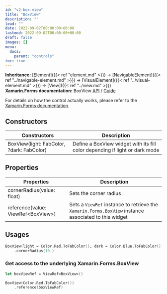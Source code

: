 ```yaml
---
id: "v2-box-view"
title: "BoxView"
description: ""
lead: ""
date: 2022-09-02T00:00:00+00:00
lastmod: 2022-09-02T00:00:00+00:00
draft: false
images: []
menu:
  docs:
    parent: "controls"
toc: true
---
```


**Inheritance:** [Element]({{< ref "element.md" >}}) -> [NavigableElement]({{< ref "../navigable-element.md" >}}) -> [VisualElement]({{< ref "../visual-element.md" >}}) -> [View]({{< ref "../view.md" >}})  
**Xamarin.Forms documentation:** BoxView [API](https://docs.microsoft.com/en-us/dotnet/api/xamarin.forms.boxview) / [Guide](https://docs.microsoft.com/en-us/xamarin/xamarin-forms/user-interface/boxview)

For details on how the control actually works, please refer to the [Xamarin.Forms documentation](https://docs.microsoft.com/en-us/xamarin/xamarin-forms/user-interface/boxview).

## Constructors

| Constructors | Description |
|--|--|
| BoxView(light: FabColor, ?dark: FabColor) | Define a BoxView widget with its fill color depending if light or dark mode |

## Properties

| Properties | Description |
|--|--|
| cornerRadius(value: float) | Sets the corner radius |
| reference(value: ViewRef&lt;BoxView&gt;) | Sets a `ViewRef` instance to retrieve the `Xamarin.Forms.BoxView` instance associated to this widget |

## Usages

```fs
BoxView(light = Color.Red.ToFabColor(), dark = Color.Blue.ToFabColor())
    .cornerRadius(10.)
```

### Get access to the underlying Xamarin.Forms.BoxView

```fs
let boxViewRef = ViewRef<BoxView>()

BoxView(Color.Red.ToFabColor())
    .reference(boxViewRef)
```
